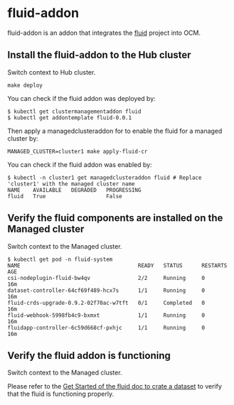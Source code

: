 # fluid-addon

 fluid-addon is an addon that integrates the [fluid](https://github.com/fluid-cloudnative/fluid) project into OCM.

## Install the fluid-addon to the Hub cluster

Switch context to Hub cluster.

```
make deploy
```

You can check if the fluid addon was deployed by:

```
$ kubectl get clustermanagementaddon fluid
$ kubectl get addontemplate fluid-0.0.1
```

Then apply a managedclusteraddon for to enable the fluid for a managed cluster by:

```
MANAGED_CLUSTER=cluster1 make apply-fluid-cr
```

You can check if the fluid addon was enabled by:

```
$ kubectl -n cluster1 get managedclusteraddon fluid # Replace 'cluster1' with the managed cluster name
NAME    AVAILABLE   DEGRADED   PROGRESSING
fluid   True                   False
```

## Verify the fluid components are installed on the Managed cluster

Switch context to the Managed cluster.

```
$ kubectl get pod -n fluid-system
NAME                                     READY   STATUS      RESTARTS   AGE
csi-nodeplugin-fluid-bw4qv               2/2     Running     0          16m
dataset-controller-64cf69f489-hcx7s      1/1     Running     0          16m
fluid-crds-upgrade-0.9.2-02f70ac-w7tft   0/1     Completed   0          16m
fluid-webhook-5998fb4c9-bxmxt            1/1     Running     0          16m
fluidapp-controller-6c59d668cf-pxhjc     1/1     Running     0          16m
```

## Verify the fluid addon is functioning

Switch context to the Managed cluster.

Please refer to the [Get Started of the fluid doc to crate a dataset](https://github.com/fluid-cloudnative/fluid/blob/v0.9.2/docs/en/userguide/get_started.md#create-a-dataset) to verify that the fluid is functioning properly.
